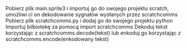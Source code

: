 Pobierz plik main.sprite3 i importuj go do swojego projektu scratch, umożliwi ci on dekodowanie sygnałów wysłanych przez scratchcomms
Pobierz plik scratchcomms.py i dodaj go do swojego projektu python
Importuj bilbiotekę za pomocą import scratchcomms
Dekoduj tekst korzystając z scratchcomms.decode(tekst) lub enkoduj go korzystając z scratchcomms.encode(enkodowany tekst)